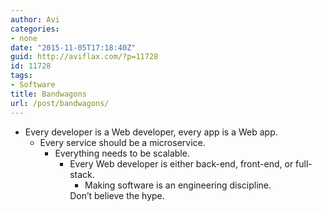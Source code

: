 ```yaml
---
author: Avi
categories:
- none
date: "2015-11-05T17:18:40Z"
guid: http://aviflax.com/?p=11728
id: 11728
tags:
- Software
title: Bandwagons
url: /post/bandwagons/
---
```

  * Every developer is a Web developer, every app is a Web app. 
      * Every service should be a microservice. 
          * Everything needs to be scalable. 
              * Every Web developer is either back-end, front-end, or full-stack. 
                  * Making software is an engineering discipline. </ul> 
                    Don’t believe the hype.